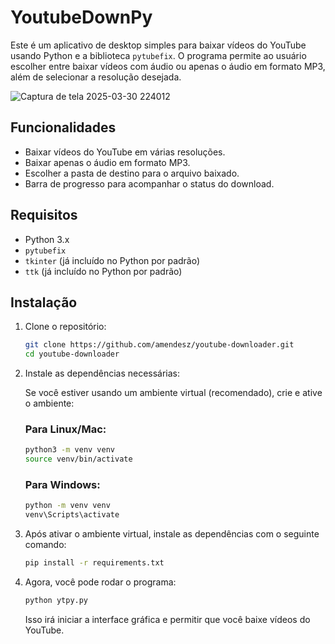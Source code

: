 # YoutubeDownPy

Este é um aplicativo de desktop simples para baixar vídeos do YouTube usando Python e a biblioteca `pytubefix`. O programa permite ao usuário escolher entre baixar vídeos com áudio ou apenas o áudio em formato MP3, além de selecionar a resolução desejada.

![Captura de tela 2025-03-30 224012](https://github.com/user-attachments/assets/93c1abaf-0b44-4022-9190-6e453a9cb5fd)

## Funcionalidades

- Baixar vídeos do YouTube em várias resoluções.
- Baixar apenas o áudio em formato MP3.
- Escolher a pasta de destino para o arquivo baixado.
- Barra de progresso para acompanhar o status do download.

## Requisitos

- Python 3.x
- `pytubefix`
- `tkinter` (já incluído no Python por padrão)
- `ttk` (já incluído no Python por padrão)

## Instalação

1. Clone o repositório:

   ```bash
   git clone https://github.com/amendesz/youtube-downloader.git
   cd youtube-downloader
   ```

2. Instale as dependências necessárias:

   Se você estiver usando um ambiente virtual (recomendado), crie e ative o ambiente:

   ### Para Linux/Mac:
   ```bash
   python3 -m venv venv
   source venv/bin/activate
   ```

   ### Para Windows:
   ```bash
   python -m venv venv
   venv\Scripts\activate
   ```

3. Após ativar o ambiente virtual, instale as dependências com o seguinte comando:

   ```bash
   pip install -r requirements.txt
   ```

4. Agora, você pode rodar o programa:

   ```bash
   python ytpy.py
   ```

   Isso irá iniciar a interface gráfica e permitir que você baixe vídeos do YouTube.
